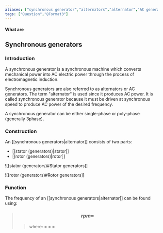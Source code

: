 ```yaml
---
aliases: ["synchronous generator","alternators","alternator","AC generators","AC generator","frequency of AC generator"]
tags: ["Question","QFormat3"]
---
```


#### What are
## Synchronous generators
### Introduction
A synchronous generator is a synchronous machine which converts mechanical power into AC electric power through the process of electromagnetic induction.

Synchronous generators are also referred to as alternators or AC generators. The term "alternator" is used since it produces AC power. It is called synchronous generator because it must be driven at synchronous speed to produce AC power of the desired frequency.

A synchronous generator can be either single-phase or poly-phase (generally 3phase).

### Construction
An [[synchronous generators|alternator]] consists of two parts:
- [[stator (generators)|stator]]
- [[rotor (generators)|rotor]]

![[stator (generators)#Stator generators]]

![[rotor (generators)#Rotor generators]]

### Function

The frequency of an [[synchronous generators|alternator]] can be found using:
> ### $$ rpm = $$ 
>> where:
>> $=$ 
>> $=$
>> $=$
